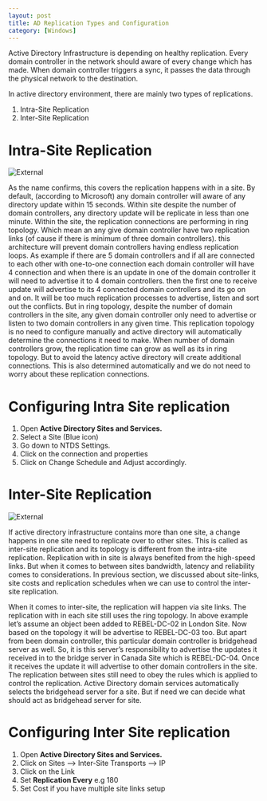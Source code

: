 ```yaml
---
layout: post
title: AD Replication Types and Configuration
category: [Windows]
---
```


Active Directory Infrastructure is depending on healthy replication. Every domain controller in the network should aware of every change which has made. When domain controller triggers a sync, it passes the data through the physical network to the destination.

In active directory environment, there are mainly two types of replications.

1. Intra-Site Replication 
2. Inter-Site Replication

# Intra-Site Replication

![External](/assets/images/Intra-Site-Replication.jpg)

As the name confirms, this covers the replication happens with in a site. By default, (according to Microsoft) any domain controller will aware of any directory update within 15 seconds. Within site despite the number of domain controllers, any directory update will be replicate in less than one minute. 
Within the site, the replication connections are performing in ring topology. Which mean an any give domain controller have two replication links (of cause if there is minimum of three domain controllers). this architecture will prevent domain controllers having endless replication loops. As example if there are 5 domain controllers and if all are connected to each other with one-to-one connection each domain controller will have 4 connection and when there is an update in one of the domain controller it will need to advertise it to 4 domain controllers. then the first one to receive update will advertise to its 4 connected domain controllers and its go on and on. It will be too much replication processes to advertise, listen and sort out the conflicts. But in ring topology, despite the number of domain controllers in the site, any given domain controller only need to advertise or listen to two domain controllers in any given time. This replication topology is no need to configure manually and active directory will automatically determine the connections it need to make. When number of domain controllers grow, the replication time can grow as well as its in ring topology. But to avoid the latency active directory will create additional connections. This is also determined automatically and we do not need to worry about these replication connections. 

# Configuring Intra Site replication 

1. Open **Active Directory Sites and Services.**
2. Select a Site (Blue icon)
3. Go down to NTDS Settings.
4. Click on the connection and properties
5. Click on Change Schedule and Adjust accordingly. 


# Inter-Site Replication

![External](/assets/images/Inter-Site-Replication.jpg)

If active directory infrastructure contains more than one site, a change happens in one site need to replicate over to other sites. This is called as inter-site replication and its topology is different from the intra-site replication. Replication with in site is always benefited from the high-speed links. But when it comes to between sites bandwidth, latency and reliability comes to considerations. In previous section, we discussed about site-links, site costs and replication schedules when we can use to control the inter-site replication. 

When it comes to inter-site, the replication will happen via site links. The replication with in each site still uses the ring topology. In above example let’s assume an object been added to REBEL-DC-02 in London Site. Now based on the topology it will be advertise to REBEL-DC-03 too. But apart from been domain controller, this particular domain controller is bridgehead server as well. So, it is this server’s responsibility to advertise the updates it received in to the bridge server in Canada Site which is REBEL-DC-04. Once it receives the update it will advertise to other domain controllers in the site. The replication between sites still need to obey the rules which is applied to control the replication. Active Directory domain services automatically selects the bridgehead server for a site. But if need we can decide what should act as bridgehead server for site. 

# Configuring Inter Site replication 

1. Open **Active Directory Sites and Services.**
2. Click on Sites --> Inter-Site Transports --> IP
3. Click on the Link
4. Set **Replication Every** e.g 180
5. Set Cost if you have multiple site links setup